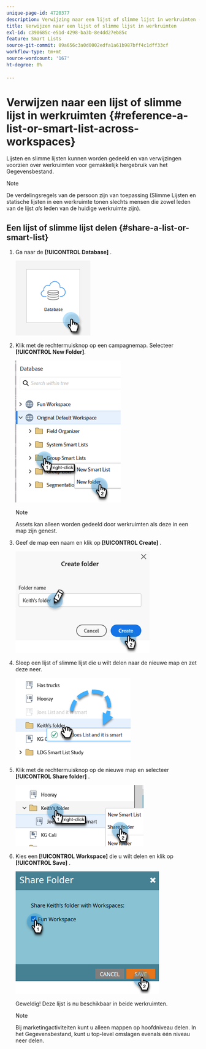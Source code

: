 ```yaml
---
unique-page-id: 4720377
description: Verwijzing naar een lijst of slimme lijst in werkruimten - Marketo Docs - Productdocumentatie
title: Verwijzen naar een lijst of slimme lijst in werkruimten
exl-id: c390685c-e51d-4298-ba3b-8e4dd27eb85c
feature: Smart Lists
source-git-commit: 09a656c3a0d0002edfa1a61b987bff4c1dff33cf
workflow-type: tm+mt
source-wordcount: '167'
ht-degree: 0%

---
```


# Verwijzen naar een lijst of slimme lijst in werkruimten {#reference-a-list-or-smart-list-across-workspaces}

Lijsten en slimme lijsten kunnen worden gedeeld en van verwijzingen voorzien over werkruimten voor gemakkelijk hergebruik van het Gegevensbestand.

>[!NOTE]
>
>De verdelingsregels van de persoon zijn van toepassing (Slimme Lijsten en statische lijsten in een werkruimte tonen slechts mensen die zowel leden van de lijst _als_ leden van de huidige werkruimte zijn).

## Een lijst of slimme lijst delen {#share-a-list-or-smart-list}

1. Ga naar de **[!UICONTROL Database]** .

   ![](assets/reference-a-list-or-smart-list-across-workspaces-1.png)

1. Klik met de rechtermuisknop op een campagnemap. Selecteer **[!UICONTROL New Folder]**.

   ![](assets/reference-a-list-or-smart-list-across-workspaces-2.png)

   >[!NOTE]
   >
   >Assets kan alleen worden gedeeld door werkruimten als deze in een map zijn genest.

1. Geef de map een naam en klik op **[!UICONTROL Create]** .

   ![](assets/reference-a-list-or-smart-list-across-workspaces-3.png)

1. Sleep een lijst of slimme lijst die u wilt delen naar de nieuwe map en zet deze neer.

   ![](assets/reference-a-list-or-smart-list-across-workspaces-4.png)

1. Klik met de rechtermuisknop op de nieuwe map en selecteer **[!UICONTROL Share folder]** .

   ![](assets/reference-a-list-or-smart-list-across-workspaces-5.png)

1. Kies een **[!UICONTROL Workspace]** die u wilt delen en klik op **[!UICONTROL Save]** .

   ![](assets/reference-a-list-or-smart-list-across-workspaces-6.png)

   Geweldig! Deze lijst is nu beschikbaar in beide werkruimten.

   >[!NOTE]
   >
   >Bij marketingactiviteiten kunt u alleen mappen op hoofdniveau delen. In het Gegevensbestand, kunt u top-level omslagen evenals één niveau neer delen.
